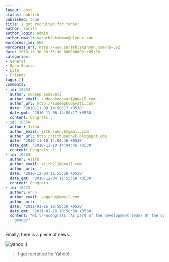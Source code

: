 ```yaml
---
layout: post
status: publish
published: true
title: I got recruited for Yahoo!
author: Sarath
author_login: admin
author_email: sarathlakshman@slynux.com
wordpress_id: 562
wordpress_url: http://www.sarathlakshman.com/?p=562
date: 2010-10-30 03:35:30.000000000 +05:30
categories:
- General
- Open Source
- Life
- Friends
tags: []
comments:
- id: 10353
  author: sudeep kodavati
  author_email: sudeepkodavati@gmail.com
  author_url: http://sudeepkodavati.com/
  date: '2010-11-08 14:58:17 +0530'
  date_gmt: '2010-11-08 14:58:17 +0530'
  content: Congrats..
- id: 10358
  author: Jithu
  author_email: jithusunnyk@gmail.com
  author_url: http://jithusunnyk.blogspot.com
  date: '2010-11-10 14:04:46 +0530'
  date_gmt: '2010-11-10 14:04:46 +0530'
  content: Congrats..!!:)
- id: 10404
  author: Ajith
  author_email: ajith211@gmail.com
  author_url: ''
  date: '2010-12-04 11:55:50 +0530'
  date_gmt: '2010-12-04 11:55:50 +0530'
  content: Congrats
- id: 10472
  author: Arun
  author_email: sagarun@gmail.com
  author_url: ''
  date: '2011-01-16 10:50:50 +0530'
  date_gmt: '2011-01-16 10:50:50 +0530'
  content: "Hi,\r\ncongrats. As part of the development team? Or the operating system
    group?"
---
```

Finally, here is a piece of news.

<img src="http://lh4.ggpht.com/_DtNSSwv0BQs/TMuP50XZ9DI/AAAAAAAABCA/sGdECdKIYbY/s800/yahoo-logo.jpg" alt="yahoo :)" />


<blockquote>I got recruited for Yahoo!</blockquote>

